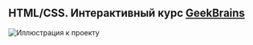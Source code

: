  HTML/CSS. Интерактивный курс [GeekBrains](https://geekbrains.ru/courses/246/ "Необязательная подсказка")
-------------------------
![Иллюстрация к проекту](https://github.com/DenBase/img/blob/master/interior-home-page.jpg)



